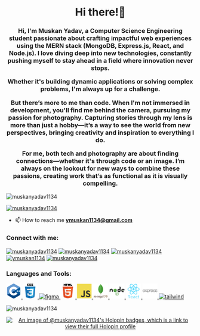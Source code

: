 <h1 align="center">Hi there!👋 </h1>
<h3 align="center"> Hi, I'm Muskan Yadav, a Computer Science Engineering student passionate about crafting impactful web experiences using the MERN stack (MongoDB, Express.js, React, and Node.js). I love diving deep into new technologies, constantly pushing myself to stay ahead in a field where innovation never stops.
  
  Whether it's building dynamic applications or solving complex problems, I'm always up for a challenge.

But there’s more to me than code. When I'm not immersed in development, you'll find me behind the camera, pursuing my passion for photography. Capturing stories through my lens is more than just a hobby—it’s a way to see the world from new perspectives, bringing creativity and inspiration to everything I do.

For me, both tech and photography are about finding connections—whether it's through code or an image. I’m always on the lookout for new ways to combine these passions, creating work that’s as functional as it is visually compelling.</h3>

<p align="left"> <img src="https://komarev.com/ghpvc/?username=muskanyadav1134&label=Profile%20views&color=0e75b6&style=flat" alt="muskanyadav1134" /> </p>

<p align="left"> <a href="https://github.com/ryo-ma/github-profile-trophy"><img src="https://github-profile-trophy.vercel.app/?username=muskanyadav1134" alt="muskanyadav1134" /></a> </p>

- 📫 How to reach me **ymuskan1134@gmail.com**

<h3 align="left">Connect with me:</h3>
<p align="left">
<a href="https://twitter.com/muskanyadav1134" target="blank"><img align="center" src="https://raw.githubusercontent.com/rahuldkjain/github-profile-readme-generator/master/src/images/icons/Social/twitter.svg" alt="muskanyadav1134" height="30" width="40" /></a>
<a href="https://linkedin.com/in/muskanyadav1134" target="blank"><img align="center" src="https://raw.githubusercontent.com/rahuldkjain/github-profile-readme-generator/master/src/images/icons/Social/linked-in-alt.svg" alt="muskanyadav1134" height="30" width="40" /></a>
<a href="https://instagram.com/muskanyadav1134" target="blank"><img align="center" src="https://raw.githubusercontent.com/rahuldkjain/github-profile-readme-generator/master/src/images/icons/Social/instagram.svg" alt="muskanyadav1134" height="30" width="40" /></a>
<a href="https://www.hackerrank.com/ymuskan1134" target="blank"><img align="center" src="https://raw.githubusercontent.com/rahuldkjain/github-profile-readme-generator/master/src/images/icons/Social/hackerrank.svg" alt="ymuskan1134" height="30" width="40" /></a>
<a href="https://www.leetcode.com/muskanyadav1134" target="blank"><img align="center" src="https://raw.githubusercontent.com/rahuldkjain/github-profile-readme-generator/master/src/images/icons/Social/leet-code.svg" alt="muskanyadav1134" height="30" width="40" /></a>
</p>

<h3 align="left">Languages and Tools:</h3>
<p align="left"></a> <a href="https://www.w3schools.com/cpp/" target="_blank" rel="noreferrer"> <img src="https://raw.githubusercontent.com/devicons/devicon/master/icons/cplusplus/cplusplus-original.svg" alt="cplusplus" width="40" height="40"/> </a> <a href="https://www.w3schools.com/css/" target="_blank" rel="noreferrer"> <img src="https://raw.githubusercontent.com/devicons/devicon/master/icons/css3/css3-original-wordmark.svg" alt="css3" width="40" height="40"/> </a> <a href="https://www.figma.com/" target="_blank" rel="noreferrer"> <img src="https://www.vectorlogo.zone/logos/figma/figma-icon.svg" alt="figma" width="40" height="40"/> </a> <a href="https://www.w3.org/html/" target="_blank" rel="noreferrer"> <img src="https://raw.githubusercontent.com/devicons/devicon/master/icons/html5/html5-original-wordmark.svg" alt="html5" width="40" height="40"/> </a> <a href="https://developer.mozilla.org/en-US/docs/Web/JavaScript" target="_blank" rel="noreferrer"> <img src="https://raw.githubusercontent.com/devicons/devicon/master/icons/javascript/javascript-original.svg" alt="javascript" width="40" height="40"/> </a> <a href="https://www.mongodb.com/" target="_blank" rel="noreferrer"> <img src="https://raw.githubusercontent.com/devicons/devicon/master/icons/mongodb/mongodb-original-wordmark.svg" alt="mongodb" width="40" height="40"/> </a> <a href="https://nodejs.org" target="_blank" rel="noreferrer"> <img src="https://raw.githubusercontent.com/devicons/devicon/master/icons/nodejs/nodejs-original-wordmark.svg" alt="nodejs" width="40" height="40"/> </a> <a href="https://reactjs.org/" target="_blank" rel="noreferrer"> <img src="https://raw.githubusercontent.com/devicons/devicon/master/icons/react/react-original-wordmark.svg" alt="react" width="40" height="40"/> </a>  <a href="https://expressjs.com" target="_blank" rel="noreferrer"> <img src="https://raw.githubusercontent.com/devicons/devicon/master/icons/express/express-original-wordmark.svg" alt="express" width="40" height="40"/> </a><a href="https://tailwindcss.com/" target="_blank" rel="noreferrer"> <img src="https://www.vectorlogo.zone/logos/tailwindcss/tailwindcss-icon.svg" alt="tailwind" width="40" height="40"/> </a> </p>

<p><img align="center" src="https://github-readme-stats.vercel.app/api/top-langs?username=muskanyadav1134&show_icons=true&locale=en&layout=compact" alt="muskanyadav1134" /></p>
<p align="center">
  <a href="https://holopin.io/@muskanyadav1134">
    <img src="https://holopin.me/muskanyadav1134" alt="An image of @muskanyadav1134's Holopin badges, which is a link to view their full Holopin profile" />
  </a>
</p>


